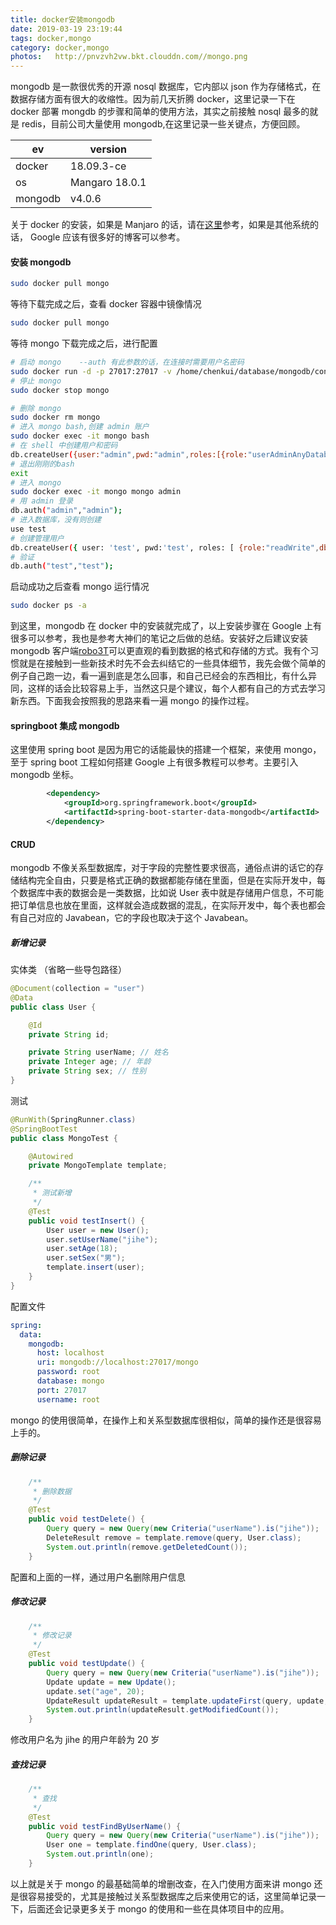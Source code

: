 ```yaml
---
title: docker安装mongodb
date: 2019-03-19 23:19:44
tags: docker,mongo
category: docker,mongo
photos:   http://pnvzvh2vw.bkt.clouddn.com//mongo.png
---
```


mongodb 是一款很优秀的开源 nosql 数据库，它内部以 json 作为存储格式，在数据存储方面有很大的收缩性。因为前几天折腾 docker，这里记录一下在 docker 部署 mongdb 的步骤和简单的使用方法，其实之前接触 nosql 最多的就是 redis，目前公司大量使用 mongodb,在这里记录一些关键点，方便回顾。

|    ev  |  version    |   
| ---- | ---- |  
|   docker   |  18.09.3-ce    |       
|    os  |  Mangaro 18.0.1    |       
|    mongodb  |    v4.0.6  |       

关于 docker 的安装，如果是 Manjaro 的话，请在[这里](https://fengzhu.top/2019/03/17/manjaro%E5%AE%89%E8%A3%85/#more)参考，如果是其他系统的话， Google 应该有很多好的博客可以参考。
#### 安装 mongodb

``` bash
sudo docker pull mongo
```

等待下载完成之后，查看 docker 容器中镜像情况

``` bash
sudo docker pull mongo
```
等待 mongo 下载完成之后，进行配置

``` bash
# 启动 mongo    --auth 有此参数的话，在连接时需要用户名密码
sudo docker run -d -p 27017:27017 -v /home/chenkui/database/mongodb/config:/data/configdb -v /home/chenkui/database/mongodb/data:/data/db --name mongo docker.io/mongo --auth
# 停止 mongo
sudo docker stop mongo

# 删除 mongo
sudo docker rm mongo
# 进入 mongo bash,创建 admin 账户
sudo docker exec -it mongo bash
# 在 shell 中创建用户和密码
db.createUser({user:"admin",pwd:"admin",roles:[{role:"userAdminAnyDatabase",db:"admin"}]});
# 退出刚刚的bash 
exit
# 进入 mongo
sudo docker exec -it mongo mongo admin
# 用 admin 登录
db.auth("admin","admin");
# 进入数据库，没有则创建
use test
# 创建管理用户
db.createUser({ user: 'test', pwd:'test', roles: [ {role:"readWrite",db:"test"}]});
# 验证
db.auth("test","test");

```

启动成功之后查看 mongo 运行情况

``` bash
sudo docker ps -a
```

到这里，mongodb 在 docker 中的安装就完成了，以上安装步骤在 Google 上有很多可以参考，我也是参考大神们的笔记之后做的总结。安装好之后建议安装 mongodb 客户端[robo3T](https://robomongo.org/)可以更直观的看到数据的格式和存储的方式。我有个习惯就是在接触到一些新技术时先不会去纠结它的一些具体细节，我先会做个简单的例子自己跑一边，看一遍到底是怎么回事，和自己已经会的东西相比，有什么异同，这样的话会比较容易上手，当然这只是个建议，每个人都有自己的方式去学习新东西。下面我会按照我的思路来看一遍 mongo 的操作过程。

#### springboot 集成 mongodb

这里使用 spring boot 是因为用它的话能最快的搭建一个框架，来使用 mongo，至于 spring boot 工程如何搭建 Google 上有很多教程可以参考。主要引入 mongodb 坐标。
``` xml
        <dependency>
            <groupId>org.springframework.boot</groupId>
            <artifactId>spring-boot-starter-data-mongodb</artifactId>
        </dependency>
```
#### CRUD

mongodb 不像关系型数据库，对于字段的完整性要求很高，通俗点讲的话它的存储结构完全自由，只要是格式正确的数据都能存储在里面，但是在实际开发中，每个数据库中表的数据会是一类数据，比如说 User 表中就是存储用户信息，不可能把订单信息也放在里面，这样就会造成数据的混乱，在实际开发中，每个表也都会有自己对应的 Javabean，它的字段也取决于这个 Javabean。

##### 新增记录

实体类 （省略一些导包路径）
``` java 
@Document(collection = "user")
@Data
public class User {

    @Id
    private String id;

    private String userName; // 姓名
    private Integer age; // 年龄
    private String sex; // 性别
}
```
测试
``` java
@RunWith(SpringRunner.class)
@SpringBootTest
public class MongoTest {

    @Autowired
    private MongoTemplate template;

    /**
     * 测试新增
     */
    @Test
    public void testInsert() {
        User user = new User();
        user.setUserName("jihe");
        user.setAge(18);
        user.setSex("男");
        template.insert(user);
    }
}
```
配置文件

``` yml
spring:
  data:
    mongodb:
      host: localhost
      uri: mongodb://localhost:27017/mongo
      password: root
      database: mongo
      port: 27017
      username: root
```
mongo 的使用很简单，在操作上和关系型数据库很相似，简单的操作还是很容易上手的。

##### 删除记录

``` java
    /**
     * 删除数据
     */
    @Test
    public void testDelete() {
        Query query = new Query(new Criteria("userName").is("jihe"));
        DeleteResult remove = template.remove(query, User.class);
        System.out.println(remove.getDeletedCount());
    }
```
配置和上面的一样，通过用户名删除用户信息

##### 修改记录

``` java
    /**
     * 修改记录
     */
    @Test
    public void testUpdate() {
        Query query = new Query(new Criteria("userName").is("jihe"));
        Update update = new Update();
        update.set("age", 20);
        UpdateResult updateResult = template.updateFirst(query, update, User.class);
        System.out.println(updateResult.getModifiedCount());
    }
```
修改用户名为 jihe 的用户年龄为 20 岁

##### 查找记录

``` java
    /**
     * 查找
     */
    @Test
    public void testFindByUserName() {
        Query query = new Query(new Criteria("userName").is("jihe"));
        User one = template.findOne(query, User.class);
        System.out.println(one);
    }
```

以上就是关于 mongo 的最基础简单的增删改查，在入门使用方面来讲 mongo 还是很容易接受的，尤其是接触过关系型数据库之后来使用它的话，这里简单记录一下，后面还会记录更多关于 mongo 的使用和一些在具体项目中的应用。

